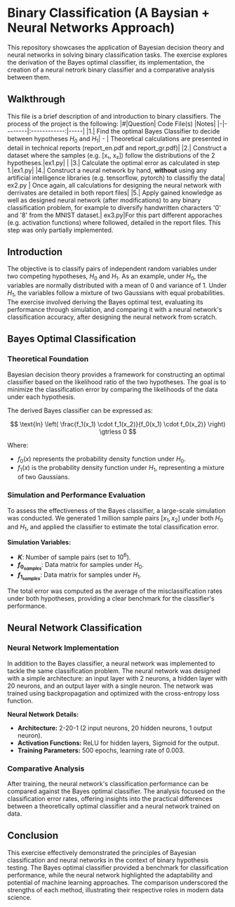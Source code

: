 # Binary Classification (A Baysian + Neural Networks Approach)

This repository showcases the application of Bayesian decision theory and neural networks in solving binary classification tasks. The exercise explores the derivation of the Bayes optimal classifier, its implementation, the creation of a neural netrork binary classifier and a comparative analysis between them.

## Walkthrough
This file is a brief description of and introduction to binary classifiers. The process of the project is the following:
|#|Question| Code File(s) |Notes|
|-|--------|:------------:|-----|
|1.| Find the optimal Bayes Classifier to decide between hypotheses $H_0$ and $H_1$| - | Theoretical calculations are presented in detail in technical reports (report_en.pdf and report_gr.pdf)|
|2.| Construct a dataset where the samples (e.g. [x₁, x₂]) follow the distributions of the 2 hypotheses.|ex1.py| |
|3.| Calculate the optimal error as calculated in step 1.|ex1.py|
|4.| Construct a neural network by hand, **without** using any artificial intelligence libraries (e.g. tensorflow, pytorch) to classifiy the data| ex2.py | Once again, all calculations for designing the neural network with derrivates are detailed in both report files|
|5.| Apply gained knowledge as well as designed neural network (after modifications) to any binary classification problem, for example to diversify handwritten characters '0' and '8' from the MNIST dataset.| ex3.py|For this part different apporaches (e.g. activation functions) where followed, detailed in the report files. This step was only partially implemented.


## Introduction

The objective is to classify pairs of independent random variables under two competing hypotheses, $H_0$ and $H_1$. As an example, under  $H_0$, the variables are normally distributed with a mean of 0 and variance of 1. Under $H_1$, the variables follow a mixture of two Gaussians with equal probabilities. The exercise involved deriving the Bayes optimal test, evaluating its performance through simulation, and comparing it with a neural network's classification accuracy, after designing the neural network from scratch.

## Bayes Optimal Classification

### Theoretical Foundation

Bayesian decision theory provides a framework for constructing an optimal classifier based on the likelihood ratio of the two hypotheses. The goal is to minimize the classification error by comparing the likelihoods of the data under each hypothesis.

The derived Bayes classifier can be expressed as:

$$ 
\text{ln} \left( \frac{f_1(x_1) \cdot f_1(x_2)}{f_0(x_1) \cdot f_0(x_2)} \right) \gtrless 0
$$

Where:
- $f_0(x)$ represents the probability density function under $H_0$.
- $f_1(x)$ is the probability density function under $H_1$, representing a mixture of two Gaussians.

### Simulation and Performance Evaluation

To assess the effectiveness of the Bayes classifier, a large-scale simulation was conducted. We generated 1 million sample pairs $[x_1, x_2]$ under both $H_0$ and $H_1$, and applied the classifier to estimate the total classification error.

**Simulation Variables:**
- **$K$**: Number of sample pairs (set to $10^6$).
- **$f_{0_{samples}}$**: Data matrix for samples under $H_0$.
- **$f_{1_{samples}}$**: Data matrix for samples under $H_1$.

The total error was computed as the average of the misclassification rates under both hypotheses, providing a clear benchmark for the classifier's performance.

## Neural Network Classification

### Neural Network Implementation

In addition to the Bayes classifier, a neural network was implemented to tackle the same classification problem. The neural network was designed with a simple architecture: an input layer with 2 neurons, a hidden layer with 20 neurons, and an output layer with a single neuron. The network was trained using backpropagation and optimized with the cross-entropy loss function.

**Neural Network Details:**
- **Architecture:** 2-20-1 (2 input neurons, 20 hidden neurons, 1 output neuron).
- **Activation Functions:** ReLU for hidden layers, Sigmoid for the output.
- **Training Parameters:** 500 epochs, learning rate of 0.003.

### Comparative Analysis

After training, the neural network's classification performance can be compared against the Bayes optimal classifier. The analysis focused on the classification error rates, offering insights into the practical differences between a theoretically optimal classifier and a neural network trained on data.

## Conclusion

This exercise effectively demonstrated the principles of Bayesian classification and neural networks in the context of binary hypothesis testing. The Bayes optimal classifier provided a benchmark for classification performance, while the neural network highlighted the adaptability and potential of machine learning approaches. The comparison underscored the strengths of each method, illustrating their respective roles in modern data science.

